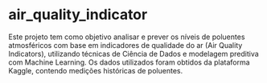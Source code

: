 # air_quality_indicator
 Este projeto tem como objetivo analisar e prever os níveis de poluentes atmosféricos com base em indicadores de qualidade do ar (Air Quality Indicators), utilizando técnicas de Ciência de Dados e modelagem preditiva com Machine Learning. Os dados utilizados foram obtidos da plataforma Kaggle, contendo medições históricas de poluentes.
